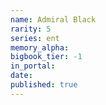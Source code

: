 ```yaml
---
name: Admiral Black
rarity: 5
series: ent
memory_alpha:
bigbook_tier: -1
in_portal:
date:
published: true
---
```



